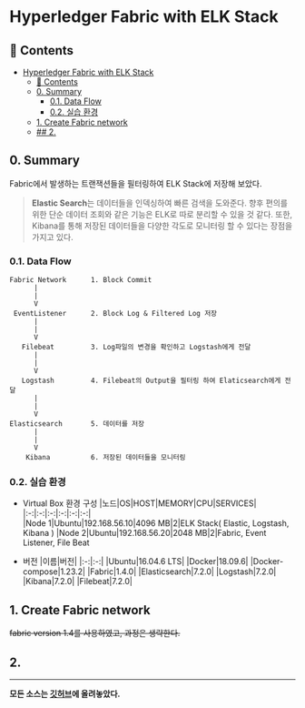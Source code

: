 # Hyperledger Fabric with ELK Stack
## 🎁 Contents
- [Hyperledger Fabric with ELK Stack](#hyperledger-fabric-with-elk-stack)
  - [🎁 Contents](#-contents)
  - [0. Summary](#0-summary)
    - [0.1. Data Flow](#01-data-flow)
    - [0.2. 실습 환경](#02-실습-환경)
  - [1. Create Fabric network](#1-create-fabric-network)
  - [## 2.](#-2)
  
## 0. Summary
Fabric에서 발생하는 트랜잭션들을 필터링하여 ELK Stack에 저장해 보았다.
> **Elastic Search**는 데이터들을 인덱싱하여 빠른 검색을 도와준다.
향후 편의를 위한 단순 데이터 조회와 같은 기능은 ELK로 따로 분리할 수 있을 것 같다.
또한, Kibana를 통해 저장된 데이터들을 다양한 각도로 모니터링 할 수 있다는 장점을 가지고 있다.

### 0.1. Data Flow
```
Fabric Network      1. Block Commit
      |             
      |
      V
 EventListener      2. Block Log & Filtered Log 저장
      |
      |
      V
   Filebeat         3. Log파일의 변경을 확인하고 Logstash에게 전달
      |
      |
      V
   Logstash         4. Filebeat의 Output을 필터링 하여 Elaticsearch에게 전달
      |
      |
      V
Elasticsearch       5. 데이터를 저장
      |
      |
      V
    Kibana          6. 저장된 데이터들을 모니터링
```

### 0.2. 실습 환경
* Virtual Box 환경 구성
    |노드|OS|HOST|MEMORY|CPU|SERVICES|
    |:-:|:-:|:-:|:-:|:-:|:-:|       
    |Node 1|Ubuntu|192.168.56.10|4096 MB|2|ELK Stack( Elastic, Logstash, Kibana )
    |Node 2|Ubuntu|192.168.56.20|2048 MB|2|Fabric, Event Listener, File Beat
    
* 버전
    |이름|버전|
    |:-:|:-:|
    |Ubuntu|16.04.6 LTS|
    |Docker|18.09.6|
    |Docker-compose|1.23.2|
    |Fabric|1.4.0|
    |Elasticsearch|7.2.0|
    |Logstash|7.2.0|
    |Kibana|7.2.0|
    |Filebeat|7.2.0|

## 1. Create Fabric network
~~fabric version 1.4를 사용하였고, 과정은 생략한다.~~

## 2. 
---
**모든 소스는 [깃허브](https://github.com/rivernine/velog/tree/master/HyperledgerFabric)에 올려놓았다.**
